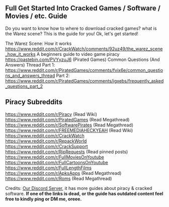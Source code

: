 ## **Full Get Started Into Cracked Games / Software / Movies / etc. Guide**

Do you want to know how to where to download cracked games? what is the Warez scene? This is the guide for you! Ok, let's get started!

The Warez Scene: How it works <https://www.reddit.com/r/CrackWatch/comments/92uz49/the_warez_scene_how_it_works>
A beginners guide to video game piracy <https://pastebin.com/PVYyzuJ6>
(Pirated Games) Common Questions (And Answers) Thread Part 1: <https://www.reddit.com/r/PiratedGames/comments/fvix6e/common_questions_and_answers_thread>
Part 2: <https://www.reddit.com/r/PiratedGames/comments/igxebs/frequently_asked_questions_part_2>

## **Piracy Subreddits**
<https://www.reddit.com/r/Piracy> (Read Wiki)
<https://www.reddit.com/r/PiratedGames> (Read Megathread)
<https://www.reddit.com/r/SoftwarePirates> (Read Megathread)
<https://www.reddit.com/r/FREEMEDIAHECKYEAH> (Read Wiki)
<https://www.reddit.com/r/CrackWatch>
<https://www.reddit.com/r/RepackWorld>
<https://www.reddit.com/r/CrackSupport>
<https://www.reddit.com/r/RipRequests> (Read pinned posts)
<https://www.reddit.com/r/FullMoviesOnYoutube>
<https://www.reddit.com/r/FullCartoonsOnYoutube>
<https://www.reddit.com/r/FullLengthFilms>
<https://www.reddit.com/r/ApksApps> (Read Megathread)
<https://www.reddit.com/r/Roms> (Read Megathread)

Credits: [Our Discord Server](https://discord.gg/enMG8bXUbn), it has more guides about piracy & cracked software.
**If one of the links is dead, or the guide has outdated content feel free to kindly ping or DM me, oreee.**
